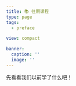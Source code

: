 ```yaml
---
title: 📚 往期课程
type: page
tags:
  - preface

view: compact

banner:
  caption: ''
  image: ''
---
```


先看看我们以前学了什么吧！
